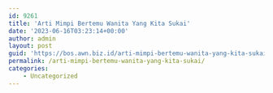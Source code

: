 ```yaml
---
id: 9261
title: 'Arti Mimpi Bertemu Wanita Yang Kita Sukai'
date: '2023-06-16T03:23:14+00:00'
author: admin
layout: post
guid: 'https://bos.awn.biz.id/arti-mimpi-bertemu-wanita-yang-kita-sukai/'
permalink: /arti-mimpi-bertemu-wanita-yang-kita-sukai/
categories:
    - Uncategorized
---
```


